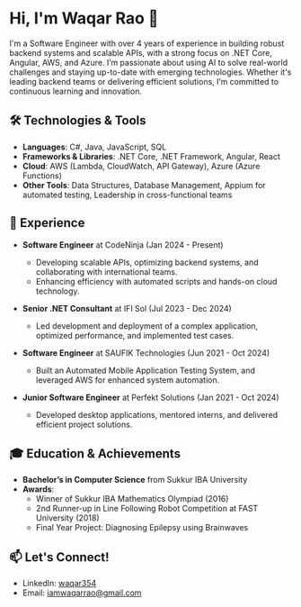 # Hi, I'm Waqar Rao 👋

I'm a Software Engineer with over 4 years of experience in building robust backend systems and scalable APIs, with a strong focus on .NET Core, Angular, AWS, and Azure. I’m passionate about using AI to solve real-world challenges and staying up-to-date with emerging technologies. Whether it's leading backend teams or delivering efficient solutions, I’m committed to continuous learning and innovation.


## 🛠️ Technologies & Tools

- **Languages**: C#, Java, JavaScript, SQL
- **Frameworks & Libraries**: .NET Core, .NET Framework, Angular, React
- **Cloud**: AWS (Lambda, CloudWatch, API Gateway), Azure (Azure Functions)
- **Other Tools**: Data Structures, Database Management, Appium for automated testing, Leadership in cross-functional teams


## 💼 Experience

- **Software Engineer** at CodeNinja (Jan 2024 - Present)
  - Developing scalable APIs, optimizing backend systems, and collaborating with international teams.
  - Enhancing efficiency with automated scripts and hands-on cloud technology.

- **Senior .NET Consultant** at IFI Sol (Jul 2023 - Dec 2024)
  - Led development and deployment of a complex application, optimized performance, and implemented test cases.

- **Software Engineer** at SAUFIK Technologies (Jun 2021 - Oct 2024)
  - Built an Automated Mobile Application Testing System, and leveraged AWS for enhanced system automation.

- **Junior Software Engineer** at Perfekt Solutions (Jan 2021 - Oct 2024)
  - Developed desktop applications, mentored interns, and delivered efficient project solutions.


## 🎓 Education & Achievements

- **Bachelor’s in Computer Science** from Sukkur IBA University
- **Awards**:
  - Winner of Sukkur IBA Mathematics Olympiad (2016)
  - 2nd Runner-up in Line Following Robot Competition at FAST University (2018)
  - Final Year Project: Diagnosing Epilepsy using Brainwaves


## 📫 Let's Connect!

- LinkedIn: [waqar354](https://www.linkedin.com/in/wrvicky/)
- Email: iamwaqarrao@gmail.com

